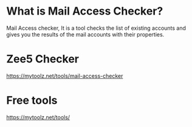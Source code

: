 # What is Mail Access Checker?
Mail Access checker, It is a tool checks the list of existing accounts and gives you the results of the mail accounts with their properties.

# Zee5 Checker
https://mytoolz.net/tools/mail-access-checker

# Free tools
https://mytoolz.net/tools/
